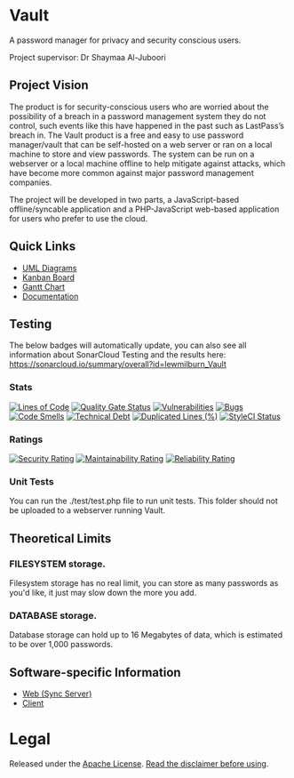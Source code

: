 # Vault
A password manager for privacy and security conscious users.

Project supervisor: Dr Shaymaa Al-Juboori

## Project Vision
The product is for security-conscious users who are worried about the possibility of a breach in a password management system they do not control, such events like this have happened in the past such as LastPass’s breach in. The Vault product is a free and easy to use password manager/vault that can be self-hosted on a web server or ran on a local machine to store and view passwords. The system can be run on a webserver or a local machine offline to help mitigate against attacks, which have become more common against major password management companies.

The project will be developed in two parts, a JavaScript-based offline/syncable application and a PHP-JavaScript web-based application for users who prefer to use the cloud.

## Quick Links
* [UML Diagrams](https://github.com/lewmilburn/Vault/issues/1)
* [Kanban Board](https://github.com/users/lewmilburn/projects/3/views/3)
* [Gantt Chart](https://github.com/users/lewmilburn/projects/3/views/2)
* [Documentation](https://github.com/lewmilburn/Vault/wiki)

## Testing

The below badges will automatically update, you can also see all information about SonarCloud Testing and the results here: https://sonarcloud.io/summary/overall?id=lewmilburn_Vault

### Stats
[![Lines of Code](https://sonarcloud.io/api/project_badges/measure?project=lewmilburn_Vault&metric=ncloc)](https://sonarcloud.io/summary/new_code?id=lewmilburn_Vault)
[![Quality Gate Status](https://sonarcloud.io/api/project_badges/measure?project=lewmilburn_Vault&metric=alert_status)](https://sonarcloud.io/summary/new_code?id=lewmilburn_Vault)
[![Vulnerabilities](https://sonarcloud.io/api/project_badges/measure?project=lewmilburn_Vault&metric=vulnerabilities)](https://sonarcloud.io/summary/new_code?id=lewmilburn_Vault)
[![Bugs](https://sonarcloud.io/api/project_badges/measure?project=lewmilburn_Vault&metric=bugs)](https://sonarcloud.io/summary/new_code?id=lewmilburn_Vault)
[![Code Smells](https://sonarcloud.io/api/project_badges/measure?project=lewmilburn_Vault&metric=code_smells)](https://sonarcloud.io/summary/new_code?id=lewmilburn_Vault)
[![Technical Debt](https://sonarcloud.io/api/project_badges/measure?project=lewmilburn_Vault&metric=sqale_index)](https://sonarcloud.io/summary/new_code?id=lewmilburn_Vault)
[![Duplicated Lines (%)](https://sonarcloud.io/api/project_badges/measure?project=lewmilburn_Vault&metric=duplicated_lines_density)](https://sonarcloud.io/summary/new_code?id=lewmilburn_Vault)
[![StyleCI Status](https://github.styleci.io/repos/706635533/shield)](https://github.styleci.io/repos/706635533)

### Ratings
[![Security Rating](https://sonarcloud.io/api/project_badges/measure?project=lewmilburn_Vault&metric=security_rating)](https://sonarcloud.io/summary/new_code?id=lewmilburn_Vault)
[![Maintainability Rating](https://sonarcloud.io/api/project_badges/measure?project=lewmilburn_Vault&metric=sqale_rating)](https://sonarcloud.io/summary/new_code?id=lewmilburn_Vault)
[![Reliability Rating](https://sonarcloud.io/api/project_badges/measure?project=lewmilburn_Vault&metric=reliability_rating)](https://sonarcloud.io/summary/new_code?id=lewmilburn_Vault)

### Unit Tests
You can run the ./test/test.php file to run unit tests. This folder should not be uploaded to a webserver running Vault.

## Theoretical Limits
### FILESYSTEM storage.
Filesystem storage has no real limit, you can store as many passwords as you'd like, it just may slow down the more you add.

### DATABASE storage.
Database storage can hold up to 16 Megabytes of data, which is estimated to be over 1,000 passwords.

## Software-specific Information
- [Web (Sync Server)](https://github.com/lewmilburn/Vault/blob/main/Web/README.md)
- [Client](https://github.com/lewmilburn/Vault/blob/main/Client/README.md)

# Legal
Released under the [Apache License](https://github.com/lewmilburn/Vault/blob/main/LICENSE). [Read the disclaimer before using](https://github.com/lewmilburn/Vault/blob/main/DISCLAIMER.md).